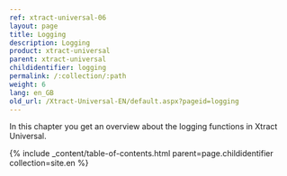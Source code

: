 ```yaml
---
ref: xtract-universal-06
layout: page
title: Logging
description: Logging
product: xtract-universal
parent: xtract-universal
childidentifier: logging
permalink: /:collection/:path
weight: 6
lang: en_GB
old_url: /Xtract-Universal-EN/default.aspx?pageid=logging
---
```


In this chapter you get an overview about the logging functions in Xtract Universal.

{% include _content/table-of-contents.html parent=page.childidentifier collection=site.en %}
<!--stackedit_data:
eyJoaXN0b3J5IjpbLTE1MTUzMzgzNTZdfQ==
-->
